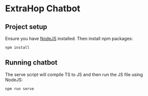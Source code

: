 # ExtraHop Chatbot

## Project setup
Ensure you have [NodeJS](https://nodejs.org/en/download/) installed. Then install npm packages:
```
npm install
```

## Running chatbot
The serve script will compile TS to JS and then run the JS file using NodeJS:
```
npm run serve
```

